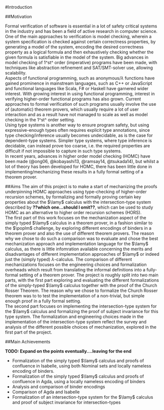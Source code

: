#Introduction

##Motivation

Formal verification of software is essential in a lot of safety critical systems in the industry and has been a field of active research in computer science. One of the main approaches to verification is model checking, wherein a system specification is checked against certain correctness properties, by generating a model of the system, encoding the desired correctness property as a logical formula and then exhaustively checking whether the given formula is satisfiable in the model of the system. Big advances in model checking of 1^st^ order (imperative) programs have been made, with techniques like abstraction refinement and SAT/SMT-solver use, allowing scalability.   
Aspects of functional programming, such as anonymous/$\lambda$ functions have gained prominence in mainstream languages, such as C++ or JavaScript and functional languages like Scala, F# or Haskell have garnered wider interest. With growing interest in using functional programming, interest in verifying higher-order functional programs has also grown. Current approaches to formal verification of such programs usually involve the use of (automatic) theorem provers, which usually require a lot of user interaction and as a result have not managed to scale as well as model checking in the 1^st^ order setting.    
Using type systems is another way to ensure program safety, but using expressive-enough types often requires explicit type annotations, since type checking/inference usually becomes undecidable, as is the case for dependent-type systems. Simpler type systems, where type inference is decidable, can instead prove too coarse, i.e. the required properties are difficult if not impossible to capture in such type systems.    
In recent years, advances in higher order model checking (HOMC) have been made (@ong06, @kobayashi13, @ramsay14, @tsukada14), but whilst a lot of theory has been developed for HOMC, there has been little done in implementing/mechanizing these results in a fully formal setting of a theorem prover.   


##Aims
The aim of this project is to make a start of mechanizing the proofs underpinning HOMC approaches using type-checking of higher-order recursion schemes, by formalizing and formally proving certain key properties about the $\lamy$ calculus with the intersection-type system described by **??which one...should I omit??**, which can be used to study HOMC as an alternative to higher order recursion schemes (HORS).    
The first part of this work focuses on the mechanization aspect of the simply typed $\lamy$ calculus in a theorem prover, in a fashion similar to the $\poplm$ challenge, by exploring different encodings of binders in a theorem prover and also the use of different theorem provers. The reason why we chose to do such a comparison was to evaluate and chose the best mechanization approach and implementation language for the $\lamy$ calculus, as there is little infomration available concerning the merits and disadvantages of different implementation approaches of $\lamy$ or indeed just the (simply typed) $\lambda$-calculus. The comparison of different mechanizations focuses on the engineering choices and formalization overheads which result from translating the informal definitions into a fully-formal setting of a theorem prover.
The project is roughly split into two main parts, with the first part exploring and evaluating the different formalizations of the simply-typed $\lamy$ calculus together with the proof of the Church Rosser Theorem. The reason why we chose to formalize the Church Rosser theorem was to to test the implementation of a non-trivial, but simple enough proof in a fully formal setting.   
The second part focuses on implementing the intersection-type system for the $\lamy$ calculus and formalizing the proof of subject invariance for this type system. The formalization and engineering choices made in the implementation of the intersection-type system reflect the survey and analysis of the different possible choices of mechanization, explored in the first part of the project.

##Main Achievements

**TODO: Expand on the points eventually....leaving for the end**

-	Formalization of the simply typed $\lamy$ calculus and proofs of confluence in Isabelle, using both Nominal sets and locally nameless encoding of binders.
-	Formalization of the simply typed $\lamy$ calculus and proofs of confluence in Agda, using a locally nameless encoding of binders
-	Analysis and comparison of binder encodings
-	Comparison of Agda and Isabelle
-	Formalization of an intersection-type system for the $\lamy$ calculus and proof of subject invariance for intersection-types

